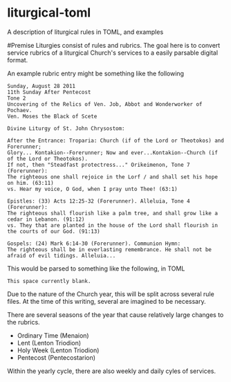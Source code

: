 # liturgical-toml
A description of liturgical rules in TOML, and examples

#Premise
Liturgies consist of rules and rubrics. The goal here is to convert service
rubrics of a liturgical Church's services to a easily parsable digital format.

An example rubric entry might be something like the following
```
Sunday, August 28 2011
11th Sunday After Pentecost
Tone 2
Uncovering of the Relics of Ven. Job, Abbot and Wonderworker of Pochaev. 
Ven. Moses the Black of Scete

Divine Liturgy of St. John Chrysostom:

After the Entrance: Troparia: Church (if of the Lord or Theotokos) and Forerunner;
Glory... Kontakion--Forerunner; Now and ever...Kontakion--Church (if of the Lord or Theotokos).
If not, then "Steadfast protectress..." Orikeimenon, Tone 7 (Forerunner):
The righteous one shall rejoice in the Lorf / and shall set his hope on him. (63:11)
vs. Hear my voice, O God, when I pray unto Thee! (63:1)

Epistles: (33) Acts 12:25-32 (Forerunner). Alleluia, Tone 4 (Forerunner):
The righteous shall flourish like a palm tree, and shall grow like a cedar in Lebanon. (91:12)
vs. They that are planted in the house of the Lord shall flourish in the courts of our God. (91:13)

Gospels: (24) Mark 6:14-30 (Forerunner). Communion Hymn:
The righteous shall be in everlasting remembrance. He shall not be afraid of evil tidings. Alleluia...
```
This would be parsed to something like the following, in TOML
```
This space currently blank.
```

Due to the nature of the Church year, this will be split across several rule
files. At the time of this writing, several are imagined to be necessary.

There are several seasons of the year that cause relatively large changes to the rubrics.

 * Ordinary Time (Menaion)
 * Lent (Lenton Triodion)
 * Holy Week (Lenton Triodion)
 * Pentecost (Pentecostarion)

Within the yearly cycle, there are also weekly and daily cyles of services.



